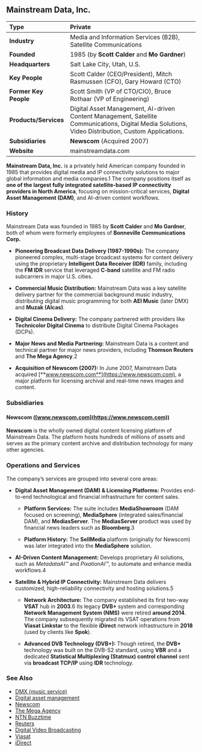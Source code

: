 ## **Mainstream Data, Inc.**

| Type | Private |
| :---- | :---- |
| **Industry** | Media and Information Services (B2B), Satellite Communications |
| **Founded** | 1985 (by **Scott Calder** and **Mo Gardner**) |
| **Headquarters** | Salt Lake City, Utah, U.S. |
| **Key People** | Scott Calder (CEO/President), Mitch Rasmussen (CFO), Gary Howard (CTO) |
| **Former Key People** | Scott Smith (VP of CTO/CIO), Bruce Rothaar (VP of Engineering) |
| **Products/Services** | Digital Asset Management, AI-driven Content Management, Satellite Communications, Digital Media Solutions, Video Distribution, Custom Applications. |
| **Subsidiaries** | **Newscom** (Acquired 2007\) |
| **Website** | mainstreamdata.com |

**Mainstream Data, Inc.** is a privately held American company founded in 1985 that provides digital media and IP connectivity solutions to major global information and media companies.1 The company positions itself as **one of the largest fully integrated satellite-based IP connectivity providers in North America**, focusing on mission-critical services, **Digital Asset Management (DAM)**, and AI-driven content workflows.

### **History**

Mainstream Data was founded in 1985 by **Scott Calder** and **Mo Gardner**, both of whom were formerly employees of **Bonneville Communications Corp.**

* **Pioneering Broadcast Data Delivery (1987-1990s):** The company pioneered complex, multi-stage broadcast systems for content delivery using the proprietary **Intelligent Data Receiver (IDR)** family, including the **FM IDR** service that leveraged **C-band** satellite and FM radio subcarriers in major U.S. cities.  
* **Commercial Music Distribution:** Mainstream Data was a key satellite delivery partner for the commercial background music industry, distributing digital music programming for both **AEI Music** (later DMX) and **Muzak (Alcas)**.  
* **Digital Cinema Delivery:** The company partnered with providers like **Technicolor Digital Cinema** to distribute Digital Cinema Packages (DCPs).  
* **Major News and Media Partnering:** Mainstream Data is a content and technical partner for major news providers, including **Thomson Reuters** and **The Mega Agency**.2

* **Acquisition of Newscom (2007):** In June 2007, Mainstream Data acquired [**www.newscom.com**](https://www.newscom.com), a major platform for licensing archival and real-time news images and content.

### **Subsidiaries**

#### **Newscom ([www.newscom.com](https://www.newscom.com))**

**Newscom** is the wholly owned digital content licensing platform of Mainstream Data. The platform hosts hundreds of millions of assets and serves as the primary content archive and distribution technology for many other agencies.

### **Operations and Services**

The company’s services are grouped into several core areas:

* **Digital Asset Management (DAM) & Licensing Platforms:** Provides end-to-end technological and financial infrastructure for content sales.  
  * **Platform Services:** The suite includes **MediaShowroom** (DAM focused on screening), **MediaSphere** (integrated sales/financial DAM), and **MediasServer**. The **MediasServer** product was used by financial news leaders such as **Bloomberg**.3

  * **Platform History:** The **SellMedia** platform (originally for Newscom) was later integrated into the **MediaSphere** solution.  
* **AI-Driven Content Management:** Develops proprietary AI solutions, such as *MetadataAI™* and *PixationAI™*, to automate and enhance media workflows.4  
* **Satellite & Hybrid IP Connectivity:** Mainstream Data delivers customized, high-reliability connectivity and hosting solutions.5

  * **Network Architecture:** The company established its first two-way **VSAT** hub in **2003**.6 Its legacy **DVB+** system and corresponding **Network Management System (NMS)** were retired **around 2014**. The company subsequently migrated its VSAT operations from **Viasat Linkstar** to the flexible **iDirect** network infrastructure in **2018** (used by clients like **Spok**).

  * **Advanced DVB Technology (DVB+):** Though retired, the **DVB+** technology was built on the DVB-S2 standard, using **VBR** and a dedicated **Statistical Multiplexing (Statmux) control channel** sent via **broadcast TCP/IP** using **IDR** technology.

### **See Also**

* [DMX (music service)](https://en.wikipedia.org/wiki/DMX_\(music_service\))  
* [Digital asset management](https://en.wikipedia.org/wiki/Digital_asset_management)  
* [Newscom](https://www.google.com/search?q=https://en.wikipedia.org/wiki/Newscom)  
* [The Mega Agency](https://www.google.com/search?q=https://en.wikipedia.org/wiki/The_Mega_Agency)  
* [NTN Buzztime](https://en.wikipedia.org/wiki/NTN_Buzztime)  
* [Reuters](https://en.wikipedia.org/wiki/Reuters)  
* [Digital Video Broadcasting](https://en.wikipedia.org/wiki/Digital_Video_Broadcasting)  
* [Viasat](https://en.wikipedia.org/wiki/Viasat_\(American_company\))  
* [iDirect](https://www.google.com/search?q=https://en.wikipedia.org/wiki/ST_Engineering_iDirect)